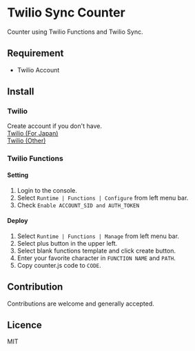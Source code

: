 # Twilio Sync Counter
Counter using Twilio Functions and Twilio Sync.

## Requirement
* Twilio Account

## Install
### Twilio
Create account if you don't have.  
[Twilio (For Japan)](https://twilio.kddi-web.com)  
[Twilio (Other)](https://www.twilio.com)

### Twilio Functions
#### Setting
1. Login to the console.
1. Select `Runtime | Functions | Configure` from left menu bar.
1. Check `Enable ACCOUNT_SID and AUTH_TOKEN`

#### Deploy
1. Select `Runtime | Functions | Manage` from left menu bar.
1. Select plus button in the upper left.
1. Select blank functions template and click create button.
1. Enter your favorite character in `FUNCTION NAME` and `PATH`.
1. Copy counter.js code to `CODE`.

## Contribution
Contributions are welcome and generally accepted.

## Licence
MIT
